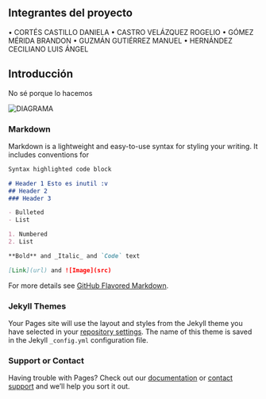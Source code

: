 ## Integrantes del proyecto
•	CORTÉS CASTILLO DANIELA
•	CASTRO VELÁZQUEZ ROGELIO
•	GÓMEZ MÉRIDA BRANDON
•	GUZMÁN GUTIÉRREZ MANUEL
•	HERNÁNDEZ CECILIANO LUIS ÁNGEL

## Introducción
No sé porque lo hacemos

![DIAGRAMA](/imagenes/DiagramaUML.png)

### Markdown

Markdown is a lightweight and easy-to-use syntax for styling your writing. It includes conventions for

```markdown
Syntax highlighted code block

# Header 1 Esto es inutil :v
## Header 2
### Header 3

- Bulleted
- List

1. Numbered
2. List

**Bold** and _Italic_ and `Code` text

[Link](url) and ![Image](src)
```

For more details see [GitHub Flavored Markdown](https://guides.github.com/features/mastering-markdown/).

### Jekyll Themes

Your Pages site will use the layout and styles from the Jekyll theme you have selected in your [repository settings](https://github.com/R06EL10/R06EL10.github.io/settings). The name of this theme is saved in the Jekyll `_config.yml` configuration file.

### Support or Contact

Having trouble with Pages? Check out our [documentation](https://help.github.com/categories/github-pages-basics/) or [contact support](https://github.com/contact) and we’ll help you sort it out.

